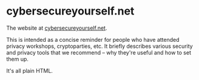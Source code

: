 # cybersecureyourself.net

The website at [cybersecureyourself.net](https://cybersecureyourself.net).

This is intended as a concise reminder for people who have attended privacy workshops, cryptoparties, etc. It briefly describes various security and privacy tools that we recommend – why they're useful and how to set them up.

It's all plain HTML.
